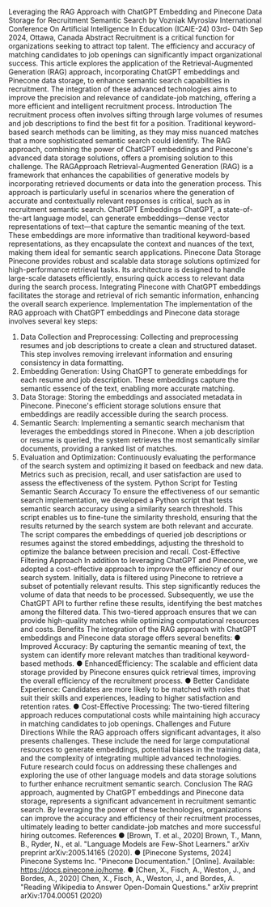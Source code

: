 Leveraging the RAG Approach with ChatGPT Embedding and Pinecone Data Storage for Recruitment Semantic Search by Vozniak Myroslav
International Conference On Artificial Intelligence In Education (ICAIE-24) 03rd- 04th Sep 2024, Ottawa, Canada
 Abstract
 Recruitment is a critical function for organizations seeking to attract top talent. The efficiency
 and accuracy of matching candidates to job openings can significantly impact organizational
 success. This article explores the application of the Retrieval-Augmented Generation (RAG)
 approach, incorporating ChatGPT embeddings and Pinecone data storage, to enhance
 semantic search capabilities in recruitment. The integration of these advanced technologies
 aims to improve the precision and relevance of candidate-job matching, offering a more
 efficient and intelligent recruitment process.
 Introduction
 The recruitment process often involves sifting through large volumes of resumes and job
 descriptions to find the best fit for a position. Traditional keyword-based search methods can
 be limiting, as they may miss nuanced matches that a more sophisticated semantic search
 could identify. The RAG approach, combining the power of ChatGPT embeddings and
 Pinecone's advanced data storage solutions, offers a promising solution to this challenge.
 The RAGApproach
 Retrieval-Augmented Generation (RAG) is a framework that enhances the capabilities of
 generative models by incorporating retrieved documents or data into the generation process.
 This approach is particularly useful in scenarios where the generation of accurate and
 contextually relevant responses is critical, such as in recruitment semantic search.
 ChatGPT Embeddings
 ChatGPT, a state-of-the-art language model, can generate embeddings—dense vector
 representations of text—that capture the semantic meaning of the text. These embeddings
 are more informative than traditional keyword-based representations, as they encapsulate
 the context and nuances of the text, making them ideal for semantic search applications.
 Pinecone Data Storage
 Pinecone provides robust and scalable data storage solutions optimized for
 high-performance retrieval tasks. Its architecture is designed to handle large-scale datasets
 efficiently, ensuring quick access to relevant data during the search process. Integrating
Pinecone with ChatGPT embeddings facilitates the storage and retrieval of rich semantic
 information, enhancing the overall search experience.
 Implementation
 The implementation of the RAG approach with ChatGPT embeddings and Pinecone data
 storage involves several key steps:
 1. Data Collection and Preprocessing: Collecting and preprocessing resumes and job
 descriptions to create a clean and structured dataset. This step involves removing
 irrelevant information and ensuring consistency in data formatting.
 2. Embedding Generation: Using ChatGPT to generate embeddings for each resume
 and job description. These embeddings capture the semantic essence of the text,
 enabling more accurate matching.
 3. Data Storage: Storing the embeddings and associated metadata in Pinecone.
 Pinecone's efficient storage solutions ensure that embeddings are readily accessible
 during the search process.
 4. Semantic Search: Implementing a semantic search mechanism that leverages the
 embeddings stored in Pinecone. When a job description or resume is queried, the
 system retrieves the most semantically similar documents, providing a ranked list of
 matches.
 5. Evaluation and Optimization: Continuously evaluating the performance of the
 search system and optimizing it based on feedback and new data. Metrics such as
 precision, recall, and user satisfaction are used to assess the effectiveness of the
 system.
 Python Script for Testing Semantic Search Accuracy
 To ensure the effectiveness of our semantic search implementation, we developed a Python
 script that tests semantic search accuracy using a similarity search threshold. This script
 enables us to fine-tune the similarity threshold, ensuring that the results returned by the
 search system are both relevant and accurate. The script compares the embeddings of
 queried job descriptions or resumes against the stored embeddings, adjusting the threshold
 to optimize the balance between precision and recall.
 Cost-Effective Filtering Approach
 In addition to leveraging ChatGPT and Pinecone, we adopted a cost-effective approach to
 improve the efficiency of our search system. Initially, data is filtered using Pinecone to
 retrieve a subset of potentially relevant results. This step significantly reduces the volume of
 data that needs to be processed. Subsequently, we use the ChatGPT API to further refine
 these results, identifying the best matches among the filtered data. This two-tiered approach
 ensures that we can provide high-quality matches while optimizing computational resources
 and costs.
 Benefits
The integration of the RAG approach with ChatGPT embeddings and Pinecone data storage
 offers several benefits:
 ● Improved Accuracy: By capturing the semantic meaning of text, the system can
 identify more relevant matches than traditional keyword-based methods.
 ● EnhancedEfficiency: The scalable and efficient data storage provided by Pinecone
 ensures quick retrieval times, improving the overall efficiency of the recruitment
 process.
 ● Better Candidate Experience: Candidates are more likely to be matched with roles
 that suit their skills and experiences, leading to higher satisfaction and retention
 rates.
 ● Cost-Effective Processing: The two-tiered filtering approach reduces computational
 costs while maintaining high accuracy in matching candidates to job openings.
 Challenges and Future Directions
 While the RAG approach offers significant advantages, it also presents challenges. These
 include the need for large computational resources to generate embeddings, potential biases
 in the training data, and the complexity of integrating multiple advanced technologies. Future
 research could focus on addressing these challenges and exploring the use of other
 language models and data storage solutions to further enhance recruitment semantic
 search.
 Conclusion
 The RAG approach, augmented by ChatGPT embeddings and Pinecone data storage,
 represents a significant advancement in recruitment semantic search. By leveraging the
 power of these technologies, organizations can improve the accuracy and efficiency of their
 recruitment processes, ultimately leading to better candidate-job matches and more
 successful hiring outcomes.
 References
 ● [Brown, T. et al., 2020] Brown, T., Mann, B., Ryder, N., et al. "Language Models are
 Few-Shot Learners." arXiv preprint arXiv:2005.14165 (2020).
 ● [Pinecone Systems, 2024] Pinecone Systems Inc. "Pinecone Documentation."
 [Online]. Available: https://docs.pinecone.io/home.
 ● [Chen, X., Fisch, A., Weston, J., and Bordes, A., 2020] Chen, X., Fisch, A., Weston,
 J., and Bordes, A. "Reading Wikipedia to Answer Open-Domain Questions." arXiv
 preprint arXiv:1704.00051 (2020)
